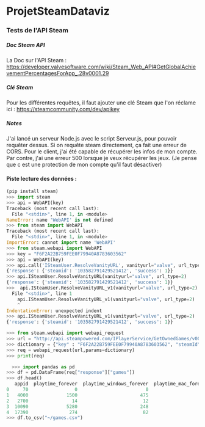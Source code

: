 # ProjetSteamDataviz
### Tests de l'API Steam
##### Doc Steam API
La Doc sur l'API Steam : https://developer.valvesoftware.com/wiki/Steam_Web_API#GetGlobalAchievementPercentagesForApp_.28v0001.29
##### Clé Steam
Pour les différentes requêtes, il faut ajouter une clé Steam que l'on réclame ici : https://steamcommunity.com/dev/apikey
##### Notes
J'ai lancé un serveur Node.js avec le script Serveur.js, pour pouvoir requêter dessus. Si on requête steam directement, ça fait une erreur de CORS.
Pour le client, j'ai été capable de récupérer les infos de mon compte. Par contre, j'ai une erreur 500 lorsque je veux récupérer les jeux. (Je pense que c est une protection de mon compte qu'il faut désactiver)


#### Piste lecture des données : 
```python
(pip install steam)
>>> import steam
>>> api = WebAPI(key)
Traceback (most recent call last):
  File "<stdin>", line 1, in <module>
NameError: name 'WebAPI' is not defined
>>> from steam import WebAPI
Traceback (most recent call last):
  File "<stdin>", line 1, in <module>
ImportError: cannot import name 'WebAPI'
>>> from steam.webapi import WebAPI
>>> key = "F6F2A22B759FEE0F79940A8783603562"
>>> api = WebAPI(key)
>>> api.call('ISteamUser.ResolveVanityURL', vanityurl="valve", url_type=2)
{'response': {'steamid': '103582791429521412', 'success': 1}}
>>> api.ISteamUser.ResolveVanityURL(vanityurl="valve", url_type=2)
{'response': {'steamid': '103582791429521412', 'success': 1}}
>>>  api.ISteamUser.ResolveVanityURL_v1(vanityurl="valve", url_type=2)
  File "<stdin>", line 1
    api.ISteamUser.ResolveVanityURL_v1(vanityurl="valve", url_type=2)
    ^
IndentationError: unexpected indent
>>> api.ISteamUser.ResolveVanityURL_v1(vanityurl="valve", url_type=2)
{'response': {'steamid': '103582791429521412', 'success': 1}}

>>> from steam.webapi import webapi_request
>>> url = "http://api.steampowered.com/IPlayerService/GetOwnedGames/v0001/"
>>> dictionary = {"key" : "F6F2A22B759FEE0F79940A8783603562", "steamId":"76561198119517741"}
>>> req = webapi_request(url,params=dictionary)
>>> print(req)

  >>> import pandas as pd
>>> df = pd.DataFrame(req["response"]["games"])
>>> df.head()
   appid  playtime_forever  playtime_windows_forever  playtime_mac_forever  playtime_linux_forever  playtime_2weeks
0     70                 0                         0                     0                       0              NaN
1   4000              1500                       475                     0                       0              NaN
2   2700                14                        12                     0                       0              NaN
3  10090              5280                       248                     0                       0              NaN
4  17390               274                        82                     0                       0              NaN
>>> df.to_csv("~/games.csv")
```
